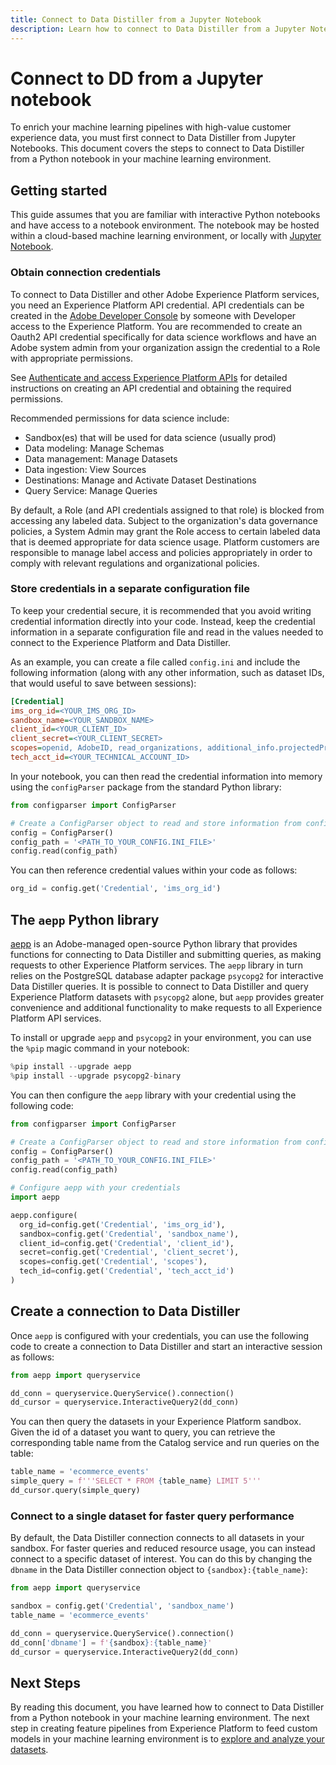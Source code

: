 ```yaml
---
title: Connect to Data Distiller from a Jupyter Notebook
description: Learn how to connect to Data Distiller from a Jupyter Notebook.  
---
```

# Connect to DD from a Jupyter notebook

To enrich your machine learning pipelines with high-value customer experience data, you must first connect to Data Distiller from Jupyter Notebooks. This document covers the steps to connect to Data Distiller from a Python notebook in your machine learning environment.

## Getting started

This guide assumes that you are familiar with interactive Python notebooks and have access to a notebook environment. The notebook may be hosted within a cloud-based machine learning environment, or locally with [Jupyter Notebook](https://jupyter.org/).

### Obtain connection credentials

To connect to Data Distiller and other Adobe Experience Platform services, you need an Experience Platform API credential. API credentials can be created in the  [Adobe Developer Console](https://developer.adobe.com/console/home) by someone with Developer access to the Experience Platform. You are recommended to create an Oauth2 API credential specifically for data science workflows and have an Adobe system admin from your organization assign the credential to a Role with appropriate permissions.

See [Authenticate and access Experience Platform APIs](../../../landing/api-authentication.md) for detailed instructions on creating an API credential and obtaining the required permissions.

Recommended permissions for data science include:

- Sandbox(es) that will be used for data science (usually prod)
- Data modeling: Manage Schemas
- Data management: Manage Datasets
- Data ingestion: View Sources
- Destinations: Manage and Activate Dataset Destinations
- Query Service: Manage Queries

By default, a Role (and API credentials assigned to that role) is blocked from accessing any labeled data. Subject to the organization's data governance policies, a System Admin may grant the Role access to certain labeled data that is deemed appropriate for data science usage. Platform customers are responsible to manage label access and policies appropriately in order to comply with relevant regulations and organizational policies.

### Store credentials in a separate configuration file

To keep your credential secure, it is recommended that you avoid writing credential information directly into your code. Instead, keep the credential information in a separate configuration file and read in the values needed to connect to the Experience Platform and Data Distiller. 

As an example, you can create a file called `config.ini` and include the following information (along with any other information, such as dataset IDs, that would useful to save between sessions):

```ini
[Credential]
ims_org_id=<YOUR_IMS_ORG_ID>
sandbox_name=<YOUR_SANDBOX_NAME>
client_id=<YOUR_CLIENT_ID>
client_secret=<YOUR_CLIENT_SECRET>
scopes=openid, AdobeID, read_organizations, additional_info.projectedProductContext, session
tech_acct_id=<YOUR_TECHNICAL_ACCOUNT_ID>
```

In your notebook, you can then read the credential information into memory using the `configParser` package from the standard Python library:

```python
from configparser import ConfigParser

# Create a ConfigParser object to read and store information from config.ini
config = ConfigParser()
config_path = '<PATH_TO_YOUR_CONFIG.INI_FILE>'
config.read(config_path)
```

You can then reference credential values within your code as follows:

```python
org_id = config.get('Credential', 'ims_org_id')
```

## The `aepp` Python library

[aepp](https://github.com/adobe/aepp/tree/main) is an Adobe-managed open-source Python library that provides functions for connecting to Data Distiller and submitting queries, as making requests to other Experience Platform services. The `aepp` library in turn relies on the PostgreSQL database adapter package  `psycopg2` for interactive Data Distiller queries. It is possible to connect to Data Distiller and query Experience Platform datasets with `psycopg2` alone, but `aepp` provides greater convenience and additional functionality to make requests to all Experience Platform API services.

To install or upgrade `aepp` and `psycopg2` in your environment, you can use the `%pip` magic command in your notebook:

```python
%pip install --upgrade aepp
%pip install --upgrade psycopg2-binary
```

You can then configure the `aepp` library with your credential using the following code:

```python
from configparser import ConfigParser

# Create a ConfigParser object to read and store information from config.ini
config = ConfigParser()
config_path = '<PATH_TO_YOUR_CONFIG.INI_FILE>'
config.read(config_path)

# Configure aepp with your credentials
import aepp

aepp.configure(
  org_id=config.get('Credential', 'ims_org_id'),
  sandbox=config.get('Credential', 'sandbox_name'),
  client_id=config.get('Credential', 'client_id'), 
  secret=config.get('Credential', 'client_secret'),
  scopes=config.get('Credential', 'scopes'),
  tech_id=config.get('Credential', 'tech_acct_id')
)
```

## Create a connection to Data Distiller

Once `aepp` is configured with your credentials, you can use the following code to create a connection to Data Distiller and start an interactive session as follows:

```python
from aepp import queryservice

dd_conn = queryservice.QueryService().connection()
dd_cursor = queryservice.InteractiveQuery2(dd_conn)
```

You can then query the datasets in your Experience Platform sandbox. Given the id of a dataset you want to query, you can retrieve the corresponding table name from the Catalog service and run queries on the table:

```python
table_name = 'ecommerce_events'
simple_query = f'''SELECT * FROM {table_name} LIMIT 5'''
dd_cursor.query(simple_query)
```

### Connect to a single dataset for faster query performance

By default, the Data Distiller connection connects to all datasets in your sandbox. For faster queries and reduced resource usage, you can instead connect to a specific dataset of interest. You can do this by changing the `dbname` in the Data Distiller connection object to `{sandbox}:{table_name}`:

```python
from aepp import queryservice

sandbox = config.get('Credential', 'sandbox_name')
table_name = 'ecommerce_events'

dd_conn = queryservice.QueryService().connection()
dd_conn['dbname'] = f'{sandbox}:{table_name}'
dd_cursor = queryservice.InteractiveQuery2(dd_conn)
```

## Next Steps

By reading this document, you have learned how to connect to Data Distiller from a Python notebook in your machine learning environment. The next step in creating feature pipelines from Experience Platform to feed custom models in your machine learning environment is to [explore and analyze your datasets](./exploratory-analysis.md).
